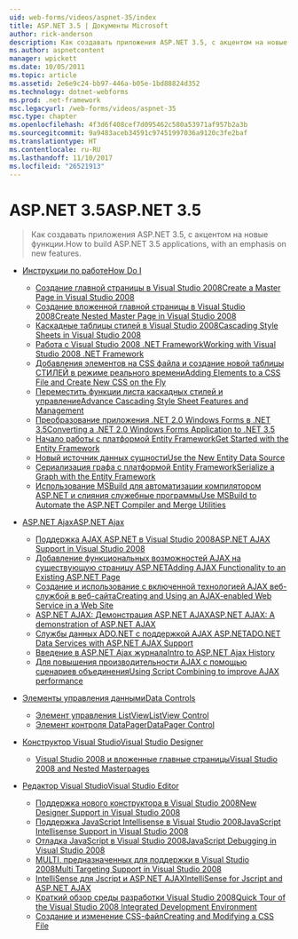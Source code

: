 ```yaml
---
uid: web-forms/videos/aspnet-35/index
title: ASP.NET 3.5 | Документы Microsoft
author: rick-anderson
description: Как создавать приложения ASP.NET 3.5, с акцентом на новые функции.
ms.author: aspnetcontent
manager: wpickett
ms.date: 10/05/2011
ms.topic: article
ms.assetid: 2e6e9c24-bb97-446a-b05e-1bd88824d352
ms.technology: dotnet-webforms
ms.prod: .net-framework
msc.legacyurl: /web-forms/videos/aspnet-35
msc.type: chapter
ms.openlocfilehash: 4f3d6f408cef7d095462c580a53971af957b2a3b
ms.sourcegitcommit: 9a9483aceb34591c97451997036a9120c3fe2baf
ms.translationtype: HT
ms.contentlocale: ru-RU
ms.lasthandoff: 11/10/2017
ms.locfileid: "26521913"
---
```

<a name="aspnet-35"></a><span data-ttu-id="0e700-103">ASP.NET 3.5</span><span class="sxs-lookup"><span data-stu-id="0e700-103">ASP.NET 3.5</span></span>
====================
> <span data-ttu-id="0e700-104">Как создавать приложения ASP.NET 3.5, с акцентом на новые функции.</span><span class="sxs-lookup"><span data-stu-id="0e700-104">How to build ASP.NET 3.5 applications, with an emphasis on new features.</span></span>


- [<span data-ttu-id="0e700-105">Инструкции по работе</span><span class="sxs-lookup"><span data-stu-id="0e700-105">How Do I</span></span>](how-do-i/index.md)

    - [<span data-ttu-id="0e700-106">Создание главной страницы в Visual Studio 2008</span><span class="sxs-lookup"><span data-stu-id="0e700-106">Create a Master Page in Visual Studio 2008</span></span>](how-do-i/how-do-i-create-a-master-page-in-visual-studio-2008.md)
    - [<span data-ttu-id="0e700-107">Создание вложенной главной страницы в Visual Studio 2008</span><span class="sxs-lookup"><span data-stu-id="0e700-107">Create Nested Master Page in Visual Studio 2008</span></span>](how-do-i/how-do-i-create-nested-master-page-in-visual-studio-2008.md)
    - [<span data-ttu-id="0e700-108">Каскадные таблицы стилей в Visual Studio 2008</span><span class="sxs-lookup"><span data-stu-id="0e700-108">Cascading Style Sheets in Visual Studio 2008</span></span>](how-do-i/how-do-i-cascading-style-sheets-in-visual-studio-2008.md)
    - [<span data-ttu-id="0e700-109">Работа с Visual Studio 2008 .NET Framework</span><span class="sxs-lookup"><span data-stu-id="0e700-109">Working with Visual Studio 2008 .NET Framework</span></span>](how-do-i/how-do-i-working-with-visual-studio-2008-net-framework.md)
    - [<span data-ttu-id="0e700-110">Добавления элементов на CSS файла и создание новой таблицы СТИЛЕЙ в режиме реального времени</span><span class="sxs-lookup"><span data-stu-id="0e700-110">Adding Elements to a CSS File and Create New CSS on the Fly</span></span>](how-do-i/how-do-i-adding-elements-to-a-css-file-and-create-new-css-on-the-fly.md)
    - [<span data-ttu-id="0e700-111">Переместить функции листа каскадных стилей и управление</span><span class="sxs-lookup"><span data-stu-id="0e700-111">Advance Cascading Style Sheet Features and Management</span></span>](how-do-i/how-do-i-advance-cascading-style-sheet-features-and-management.md)
    - [<span data-ttu-id="0e700-112">Преобразование приложения .NET 2.0 Windows Forms в .NET 3.5</span><span class="sxs-lookup"><span data-stu-id="0e700-112">Converting a .NET 2.0 Windows Forms Application to .NET 3.5</span></span>](how-do-i/how-do-i-converting-a-net-20-windows-forms-application-to-net-35.md)
    - [<span data-ttu-id="0e700-113">Начало работы с платформой Entity Framework</span><span class="sxs-lookup"><span data-stu-id="0e700-113">Get Started with the Entity Framework</span></span>](how-do-i/how-do-i-get-started-with-the-entity-framework.md)
    - [<span data-ttu-id="0e700-114">Новый источник данных сущности</span><span class="sxs-lookup"><span data-stu-id="0e700-114">Use the New Entity Data Source</span></span>](how-do-i/how-do-i-use-the-new-entity-data-source.md)
    - [<span data-ttu-id="0e700-115">Сериализация графа с платформой Entity Framework</span><span class="sxs-lookup"><span data-stu-id="0e700-115">Serialize a Graph with the Entity Framework</span></span>](how-do-i/how-do-i-serialize-a-graph-with-the-entity-framework.md)
    - [<span data-ttu-id="0e700-116">Использование MSBuild для автоматизации компилятором ASP.NET и слияния служебные программы</span><span class="sxs-lookup"><span data-stu-id="0e700-116">Use MSBuild to Automate the ASP.NET Compiler and Merge Utilities</span></span>](how-do-i/how-do-i-use-msbuild-to-automate-the-aspnet-compiler-and-merge-utilities.md)
- [<span data-ttu-id="0e700-117">ASP.NET Ajax</span><span class="sxs-lookup"><span data-stu-id="0e700-117">ASP.NET Ajax</span></span>](aspnet-ajax/index.md)

    - [<span data-ttu-id="0e700-118">Поддержка AJAX ASP.NET в Visual Studio 2008</span><span class="sxs-lookup"><span data-stu-id="0e700-118">ASP.NET AJAX Support in Visual Studio 2008</span></span>](aspnet-ajax/aspnet-ajax-support-in-visual-studio-2008.md)
    - [<span data-ttu-id="0e700-119">Добавление функциональных возможностей AJAX на существующую страницу ASP.NET</span><span class="sxs-lookup"><span data-stu-id="0e700-119">Adding AJAX Functionality to an Existing ASP.NET Page</span></span>](aspnet-ajax/adding-ajax-functionality-to-an-existing-aspnet-page.md)
    - [<span data-ttu-id="0e700-120">Создание и использование с включенной технологией AJAX веб-службой в веб-сайта</span><span class="sxs-lookup"><span data-stu-id="0e700-120">Creating and Using an AJAX-enabled Web Service in a Web Site</span></span>](aspnet-ajax/creating-and-using-an-ajax-enabled-web-service-in-a-web-site.md)
    - [<span data-ttu-id="0e700-121">ASP.NET AJAX: Демонстрация ASP.NET AJAX</span><span class="sxs-lookup"><span data-stu-id="0e700-121">ASP.NET AJAX: A demonstration of ASP.NET AJAX</span></span>](aspnet-ajax/aspnet-ajax-a-demonstration-of-aspnet-ajax.md)
    - [<span data-ttu-id="0e700-122">Службы данных ADO.NET с поддержкой AJAX ASP.NET</span><span class="sxs-lookup"><span data-stu-id="0e700-122">ADO.NET Data Services with ASP.NET AJAX Support</span></span>](aspnet-ajax/adonet-data-services-with-aspnet-ajax-support.md)
    - [<span data-ttu-id="0e700-123">Введение в ASP.NET Ajax журнала</span><span class="sxs-lookup"><span data-stu-id="0e700-123">Intro to ASP.NET Ajax History</span></span>](aspnet-ajax/introduction-to-aspnet-ajax-history.md)
    - [<span data-ttu-id="0e700-124">Для повышения производительности AJAX с помощью сценариев объединения</span><span class="sxs-lookup"><span data-stu-id="0e700-124">Using Script Combining to improve AJAX performance</span></span>](aspnet-ajax/using-script-combining-to-improve-ajax-performance.md)
- [<span data-ttu-id="0e700-125">Элементы управления данными</span><span class="sxs-lookup"><span data-stu-id="0e700-125">Data Controls</span></span>](data-controls/index.md)

    - [<span data-ttu-id="0e700-126">Элемент управления ListView</span><span class="sxs-lookup"><span data-stu-id="0e700-126">ListView Control</span></span>](data-controls/the-listview-control.md)
    - [<span data-ttu-id="0e700-127">Элемент контроля DataPager</span><span class="sxs-lookup"><span data-stu-id="0e700-127">DataPager Control</span></span>](data-controls/the-datapager-control.md)
- [<span data-ttu-id="0e700-128">Конструктор Visual Studio</span><span class="sxs-lookup"><span data-stu-id="0e700-128">Visual Studio Designer</span></span>](visual-studio-designer/index.md)

    - [<span data-ttu-id="0e700-129">Visual Studio 2008 и вложенные главные страницы</span><span class="sxs-lookup"><span data-stu-id="0e700-129">Visual Studio 2008 and Nested Masterpages</span></span>](visual-studio-designer/visual-studio-2008-and-nested-masterpages.md)
- [<span data-ttu-id="0e700-130">Редактор Visual Studio</span><span class="sxs-lookup"><span data-stu-id="0e700-130">Visual Studio Editor</span></span>](visual-studio-editor/index.md)

    - [<span data-ttu-id="0e700-131">Поддержка нового конструктора в Visual Studio 2008</span><span class="sxs-lookup"><span data-stu-id="0e700-131">New Designer Support in Visual Studio 2008</span></span>](visual-studio-editor/new-designer-support-in-visual-studio-2008.md)
    - [<span data-ttu-id="0e700-132">Поддержка JavaScript Intellisense в Visual Studio 2008</span><span class="sxs-lookup"><span data-stu-id="0e700-132">JavaScript Intellisense Support in Visual Studio 2008</span></span>](visual-studio-editor/javascript-intellisense-support-in-visual-studio-2008.md)
    - [<span data-ttu-id="0e700-133">Отладка JavaScript в Visual Studio 2008</span><span class="sxs-lookup"><span data-stu-id="0e700-133">JavaScript Debugging in Visual Studio 2008</span></span>](visual-studio-editor/javascript-debugging-in-visual-studio-2008.md)
    - [<span data-ttu-id="0e700-134">MULTI, предназначенных для поддержки в Visual Studio 2008</span><span class="sxs-lookup"><span data-stu-id="0e700-134">Multi Targeting Support in Visual Studio 2008</span></span>](visual-studio-editor/multi-targeting-support-in-visual-studio-2008.md)
    - [<span data-ttu-id="0e700-135">IntelliSense для Jscript и ASP.NET AJAX</span><span class="sxs-lookup"><span data-stu-id="0e700-135">IntelliSense for Jscript and ASP.NET AJAX</span></span>](visual-studio-editor/intellisense-for-jscript-and-aspnet-ajax.md)
    - [<span data-ttu-id="0e700-136">Краткий обзор среды разработки Visual Studio 2008</span><span class="sxs-lookup"><span data-stu-id="0e700-136">Quick Tour of the Visual Studio 2008 Integrated Development Environment</span></span>](visual-studio-editor/quick-tour-of-the-visual-studio-2008-integrated-development-environment.md)
    - [<span data-ttu-id="0e700-137">Создание и изменение CSS-файл</span><span class="sxs-lookup"><span data-stu-id="0e700-137">Creating and Modifying a CSS File</span></span>](visual-studio-editor/creating-and-modifying-a-css-file.md)
